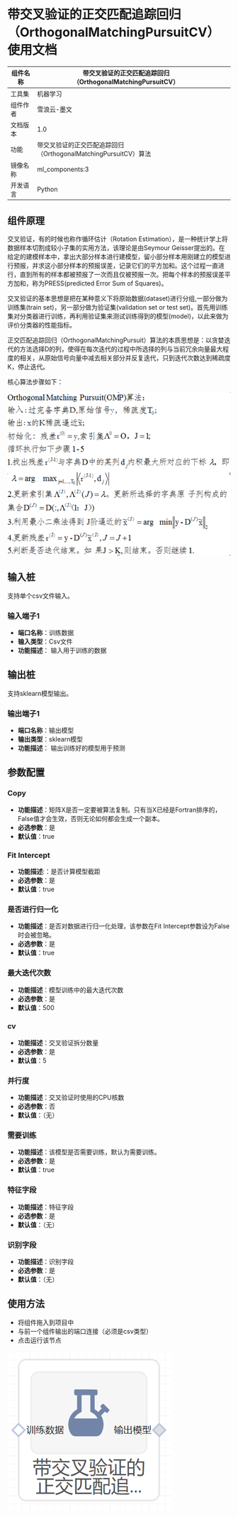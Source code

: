 # 带交叉验证的正交匹配追踪回归（OrthogonalMatchingPursuitCV）使用文档
| 组件名称 |带交叉验证的正交匹配追踪回归（OrthogonalMatchingPursuitCV）|  |  |
| --- | --- | --- | --- |
| 工具集 | 机器学习 |  |  |
| 组件作者 | 雪浪云-墨文 |  |  |
| 文档版本 | 1.0 |  |  |
| 功能 | 带交叉验证的正交匹配追踪回归（OrthogonalMatchingPursuitCV）算法|  |  |
| 镜像名称 | ml_components:3 |  |  |
| 开发语言 | Python |  |  |

## 组件原理
交叉验证，有的时候也称作循环估计（Rotation Estimation），是一种统计学上将数据样本切割成较小子集的实用方法，该理论是由Seymour Geisser提出的。在给定的建模样本中，拿出大部分样本进行建模型，留小部分样本用刚建立的模型进行预报，并求这小部分样本的预报误差，记录它们的平方加和。这个过程一直进行，直到所有的样本都被预报了一次而且仅被预报一次。把每个样本的预报误差平方加和，称为PRESS(predicted Error Sum of Squares)。

交叉验证的基本思想是把在某种意义下将原始数据(dataset)进行分组,一部分做为训练集(train set)，另一部分做为验证集(validation set or test set)。首先用训练集对分类器进行训练，再利用验证集来测试训练得到的模型(model)，以此来做为评价分类器的性能指标。

正交匹配追踪回归（OrthogonalMatchingPursuit）算法的本质思想是：以贪婪迭代的方法选择D的列，使得在每次迭代的过程中所选择的列与当前冗余向量最大程度的相关，从原始信号向量中减去相关部分并反复迭代，只到迭代次数达到稀疏度K，停止迭代。

核心算法步骤如下：

![](./img/正交匹配追踪回归1.png)
## 输入桩
支持单个csv文件输入。
### 输入端子1

- **端口名称**：训练数据
- **输入类型**：Csv文件
- **功能描述**： 输入用于训练的数据
## 输出桩
支持sklearn模型输出。
### 输出端子1

- **端口名称**：输出模型
- **输出类型**：sklearn模型
- **功能描述**： 输出训练好的模型用于预测
## 参数配置
### Copy

- **功能描述**：矩阵X是否一定要被算法复制。只有当X已经是Fortran排序的，False值才会生效，否则无论如何都会生成一个副本。
- **必选参数**：是
- **默认值**：true
### Fit Intercept

- **功能描述**:：是否计算模型截距
- **必选参数**：是
- **默认值**：true
### 是否进行归一化

- **功能描述**：是否对数据进行归一化处理，该参数在Fit Intercept参数设为False时会被忽略。
- **必选参数**：是
- **默认值**：true
### 最大迭代次数

- **功能描述**：模型训练中的最大迭代次数
- **必选参数**：是
- **默认值**：500
### cv

- **功能描述**：交叉验证拆分数量
- **必选参数**：是
- **默认值**：5
### 并行度

- **功能描述**：交叉验证时使用的CPU核数
- **必选参数**：否
- **默认值**：（无）
### 需要训练

- **功能描述**：该模型是否需要训练，默认为需要训练。
- **必选参数**：是
- **默认值**：true
### 特征字段

- **功能描述**：特征字段
- **必选参数**：是
- **默认值**：（无）
### 识别字段

- **功能描述**：识别字段
- **必选参数**：是
- **默认值**：（无）
## 使用方法
- 将组件拖入到项目中
- 与前一个组件输出的端口连接（必须是csv类型）
- 点击运行该节点


![](./img/带交叉验证得到正交匹配追踪回归1.png)



